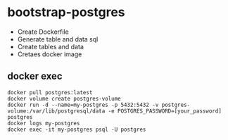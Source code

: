 # bootstrap-postgres 
- Create Dockerfile
- Generate table and data sql
- Create tables and data
- Cretaes docker image

## docker exec
```
docker pull postgres:latest
docker volume create postgres-volume
docker run -d --name=my-postgres -p 5432:5432 -v postgres-volume:/var/lib/postgresql/data -e POSTGRES_PASSWORD=[your_password] postgres
docker logs my-postgres
docker exec -it my-postgres psql -U postgres
```